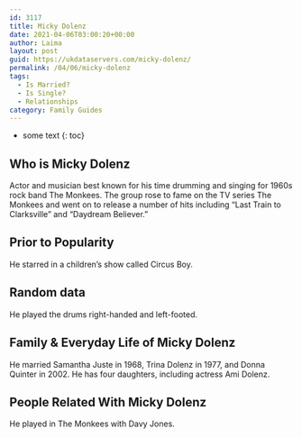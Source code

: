 ```yaml
---
id: 3117
title: Micky Dolenz
date: 2021-04-06T03:00:20+00:00
author: Laima
layout: post
guid: https://ukdataservers.com/micky-dolenz/
permalink: /04/06/micky-dolenz
tags:
  - Is Married?
  - Is Single?
  - Relationships
category: Family Guides
---
```


* some text
{: toc}


## Who is Micky Dolenz
                  
                  
                  
Actor and musician best known for his time drumming and singing for 1960s rock band The Monkees. The group rose to fame on the TV series The Monkees and went on to release a number of hits including &#8220;Last Train to Clarksville&#8221; and &#8220;Daydream Believer.&#8221;
                  
              
            
              
            
                
                
                
## Prior to Popularity
                  
                  
                  
He starred in a children&#8217;s show called Circus Boy.
                  
              
            
              
            
                
                
                
## Random data
                  
                  
                  
He played the drums right-handed and left-footed.
                  
              
            
              
            
                
                
                
## Family & Everyday Life of Micky Dolenz
                  
                  
                  
He married Samantha Juste in 1968, Trina Dolenz in 1977, and Donna Quinter in 2002. He has four daughters, including actress Ami Dolenz.
                  
              
            
              
            
                
                
                
## People Related With Micky Dolenz
                  
                  
                  
He played in The Monkees with Davy Jones.
                  
              
            
              
            
                
              
            
              
              
            
            
              
            
          
          
          